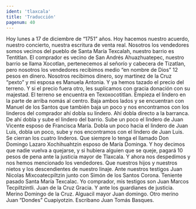 ```yaml
---
ident: 'tlaxcala'
title: 'Traducción'
pagenum: 40
---
```

Hoy lunes a 17 de diciembre de “1751” años.
Hoy hacemos nuestro acuerdo, nuestro concierto, nuestra escritura de venta real. Nosotros los vendedores somos vecinos del pueblo de Santa María Texcalah, nuestro barrio es Tentitlan. El comprador es vecino de San Andrés Ahuazhuatepec, nuestro barrio se llama Xocotlan, pertenecemos al señorío y cabecera de Tizatlan, pero nosotros los vendedores recibimos medio “en nombre de Dios” 12 pesos en dinero. Nosotros recibimos dinero, soy martinez de la Cruz “pexto”  y mi esposa es Manuela Antonia. Y ya hemos tazado el precio del terreno. Y si el precio fuera otro, les suplicamos con gracia donación con su majestad. El terreno se encuentra en Texoxocotitlan. Empieza el lindero en la parte de arriba nomás al centro. Baja ambos lados y se encuentran con Manuel de los Santos que también baja un poco y nos encontramos con los linderos del comprador ahí dobla su lindero. Ahí dobla directo a la barranca. De ahí dobla y sube el lindero del barrio. Sube un poco el lindero de Juan Vicente esposo de Francisca María. Dobla un poco hacia el lindero de Juan Luis, dobla un poco, sube y nos encontramos con el lindero de 
Juan Luis. Se cierran los cuatro linderos. Que siempre lo tenga el llamado Don Domingo Lazaro Xochihuahtzin esposo de María Dominga. Y hoy decimos que nadie vuelva a quejarse, y si hubiera alguien que se queje, pagará 10 pesos de pena ante la justicia mayor de Tlaxcala.
Y ahora nos despedimos y nos hemos mencionado los vendedores. Que nuestros hijos y nuestros nietos y los descendientes de nuestro linaje. Ante nuestros testigos Juan Nicolas Mixcoatecpiltzin junto con Simón de los Santos Corona. Teniente pasado Santa María Texcalac. Yo comprador, mis testigos son Juan Marcos Tecpiltzintli.
Juan de la Cruz Gracia.
Y ante los guardianes de justicia. 
Merino Domingo de la Cruz.
Alguacil mayor Juan domingo.
Otro merino Juan “Dondes” Cuapiyotzin.
Escribano Juan Tomás Basques.
